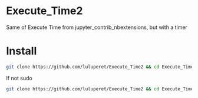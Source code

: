 # Execute_Time2
Same of Execute Time from jupyter_contrib_nbextensions, but with a timer

# Install
```bash
git clone https://github.com/luluperet/Execute_Time2 && cd Execute_Time2 && (jupyter nbextension install execute_time2 && jupyter nbextension enable execute_time2/ExecuteTime && rm -rf ../Execute_Time2 && cd ../ ) || (rm -rf ../Execute_Time2 && cd ../ && echo "PROBLEMS")
```
If not sudo
```bash
git clone https://github.com/luluperet/Execute_Time2 && cd Execute_Time2 && ( sudo -i jupyter nbextension install $PWD/execute_time2 && sudo -i jupyter nbextension enable execute_time2/ExecuteTime  && rm -rf ../Execute_Time2 && cd ../) || (rm -rf ../Execute_Time2 && cd ../ && echo "PROBLEMS")
```
